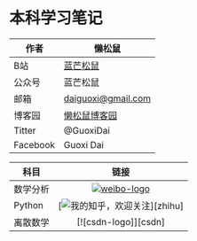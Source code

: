 # 本科学习笔记
|作者|懒松鼠|
|---|---|
|B站|[蓝芒松鼠](https://space.bilibili.com/449154488)|
|公众号|蓝芒松鼠|
|邮箱|daiguoxi@gmail.com|
|博客园|[懒松鼠博客园](https://www.cnblogs.com/yeu4h3uh2/)|
|Titter|@GuoxiDai|
|Facebook|Guoxi Dai|

|科目|链接|
|----|:---:|
|数学分析|[![weibo-logo]](http://weibo.com/linpiaochen)|
|Python|[![](/img/zhihu.png "我的知乎，欢迎关注")][zhihu]|
|离散数学|[![csdn-logo]][csdn]|

[weibo-logo]:/Study-notes/44.png
